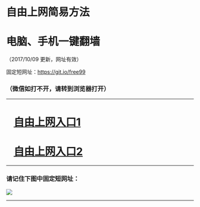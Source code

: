 ﻿# 自由上网简易方法

# 电脑、手机一键翻墙

（2017/10/09 更新，网址有效）

固定短网址：https://git.io/free99

### （微信如打不开，请转到浏览器打开）


***





# &nbsp;&nbsp; <a href="http://ft1553820902.fwq-tz-1001.info/fwqtz01.html?t=10090019575 " target="_blank">自由上网入口1</a>
# &nbsp;&nbsp; <a href="http://ft1149910756.fwq-tz-1002.info/fwqtz02.html?t=100900110586 " target="_blank">自由上网入口2</a>
***

### 请记住下图中固定短网址：

<img src="https://s3-us-west-2.amazonaws.com/fwq-1001/yjfq-20170905okok.png" /> 


***

